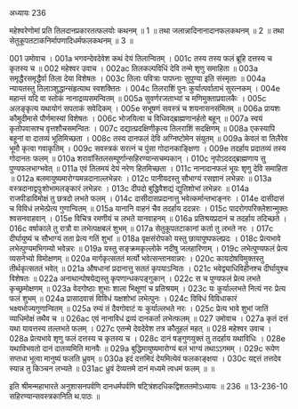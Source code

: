 अध्यायः 236

महेश्वरेणोमां प्रति तिलदानप्रकारतत्फलयोः कथनम् ॥ 1 ॥ तथा जलान्नादिनानादानफलकथनम् ॥ 2 ॥ तथा सेतुकूपतटाकनिर्मापणादिधर्मफलकथनम् ॥ 3 ॥

001	उमोवाच ।
001a	भगवन्देवदेवेश कथं देयं तिलान्वितम् ।
001c	तस्य तस्य फलं ब्रूहि दत्तस्य च कृतस्य च ॥
002	महेश्वर उवाच ।
002ac	तिलकल्पविधिं देवि तन्मे शृणु समाहिता ॥
003a	समृद्धैरसमृद्धैर्वा तिला देया विशेषतः ।
003c	तिलाः पवित्राः पापघ्नाः सुपुण्या इति संस्मृताः ॥
004a	न्यायतस्तु तिलाञ्शुद्धान्संहृत्याथ स्वशक्तितः ।
004c	तिलराशिं पुनः कुर्यात्पर्वाताभं सुरत्नकम् ।
004e	महान्तं यदि वा स्तोकं नानाद्रव्यसमन्वितम् ॥
005a	सुवर्णरजताभ्यां च मणिमुक्ताप्रवालकैः ।
005c	अलङ्कृत्य यथायोगं सपताकं सवेदिकम् ।
005e	सभूषणं सवस्त्रं च शयनासनसंमितम् ॥
006a	प्रायशः कौमुदीमासे पौर्णमास्यां विशेषतः ।
006c	भोजयित्वा च विधिवद्ब्राह्मणानर्हतो बहून् ॥
007a	स्वयं कृतोपवासश्च वृत्तशौचसमन्वितः ।
007c	दद्यात्प्रदक्षिणीकृत्य तिलराशिं सदक्षिणम् ॥
008a	एकस्यापि बहूनां वा दातव्यं भूतिमिच्छता ।
008c	तस्य दानफलं देवि अग्निष्टोमेन संयुतम् ॥
009a	केवलं वा तिलैरेव भूमौ कृत्वा गवाकृतिम् ।
009c	सवस्त्रकं सरत्नं च पुंसा गोदानकाङ्क्षिणा ।
009e	तदर्हाय प्रदातव्यं तस्य गोदानतः फलम् ॥
010a	शरावांस्तिलसम्पूर्णान्सहिरण्यान्सचम्पकान् ।
010c	नृपोऽददद्ब्राह्मणाय सु पुण्यफलभाग्भवेत् ॥
011a	एवं तिलमयं देयं नरेण हितमिच्छता ।
011c	नानादानफलं भूयः शृणु देवि समाहिता ॥
012a	बलमायुष्यमारोग्यमन्नदानाल्लभेन्नरः ।
012c	पानीयदस्तु सौभाग्यं रसज्ञानं लभेन्नरः ॥
013a	वस्त्रदानाद्वपुःशोभामलङ्कारं लभेन्नरः ।
013c	दीपदो बुद्धिवैशद्यं द्युतिशोभां लभेन्नरः ॥
014a	राजपीडाविमोक्षं तु छत्रदो लभते फलम् ।
014c	दासीदासप्रदानात्तु भवेत्कर्मान्तभाङ्नरः ।
014e	दासीदासं च विविधं लभेत्प्रेत्य गुणान्वितम् ॥
015a	यानानि वाहनं चैव तदर्हाय ददन्नरः ।
015c	पादरोगपरिक्लेशान्मुक्तः श्वसनवाहवान् ।
015e	विचित्र रमणीयं च लभते यानवाहनम् ॥
016a	प्रतिश्रयप्रदानं च तदर्हाय तदिच्छते ।
016c	वर्षाकाले तु रात्रौ वा लभेत्पक्षबलं शुभम् ॥
017a	सेतुकूपतटाकानां कर्ता तु लभते नरः ।
017c	दीर्घायुष्यं च सौभाग्यं तता प्रेत्य गतिं शुभां ॥
018a	वृक्षसंरोपको यस्तु छायापुष्पफलप्रदः ।
018c	प्रेत्यभावे लभेत्पुण्यमभिगम्यो भवेन्नरः ॥
019a	यस्तु सङ्क्रमकृल्लोके नदीषु जलहारिणाम् ।
019c	लभेत्पुण्यफलं प्रेत्य व्यसनेभ्यो विमोक्षणम् ॥
020a	मार्गकृत्सततं मर्त्यो भवेत्सन्तानवान्नरः ।
020c	कायदोषविमुक्तस्तु तीर्थकृत्सततं भवेत् ॥
021a	औषधानां प्रदानात्तु सततं कृपयाऽन्वितः ।
021c	भवेद्व्याधिविहीनश्च दीर्घायुश्च विशेषतः ॥
022a	अनाथान्पोषयेद्यस्तु कृपणान्धकपङ्गुकान् ।
022c	स च पुण्यफलं प्रेत्य लभते कृच्छ्रमोक्षणम् ॥
023a	वेदगोष्ठाः शुभाः शाला भिक्षूणां च प्रतिश्रयम् ।
023c	यः कुर्याल्लभते नित्यं नरः प्रेत्य फलं शुभम् ॥
024a	प्रासादवासं विविधं यक्षशोभां लभेत्पुनः ।
024c	विविधं विविधाकारं भक्ष्यभोज्यगुणान्वितम् ॥
025a	रम्यं तं दैवगोवाटं यः कुर्याल्लभते नरः ।
025c	प्रेत्य भावे शुभां जातिं व्याधिमोक्षं तथैव च ॥
026ac	एवं नानाविधं द्रव्यं दानकर्ता लभेत्फलम् ॥
027	उमोवाच ।
027a	कृतं दत्तं यथा यावत्तस्य तल्लभते फलम् ।
027c	एतन्मे देवदेवेश तत्र कौतूहलं महत् ॥
028	महेश्वर उवाच ।
028a	प्रेत्यभावे शृणु फलं दत्तस्य च कृतस्य च ।
028c	दानं षङ्गुणयुक्तं तु तदर्हाय यथाविधिः ।
028e	यथाविभवतो दानं दातव्यमिति मानवैः ॥
029a	बुद्धिमायुष्यमारोग्यं बलं भाग्यं तथाऽऽगमम् ।
029c	रूपेण सप्तधा भूत्वा मानुष्यं फलति ध्रुवम् ॥
030a	इदं दत्तमिदं देयमित्येवं फलकाङ्क्षया ।
030c	यद्दत्तं तत्तदेव स्यान्न तु किञ्चन लभ्यते ॥
031ac	ध्रुवं देव्यत्तमे दानं मध्यमे त्वधमं फलम् ॥ ॥

इति श्रीमन्महाभारते अनुशासनपर्वणि दानधर्मपर्वणि षट्त्रिंशदधिकद्विशततमोऽध्यायः ॥ 236 ॥
13-236-10 सहिरण्यान्सवस्त्रकानिति थ.पाठः ॥

